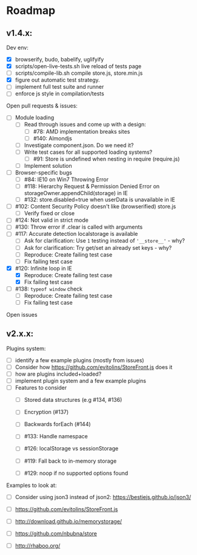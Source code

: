 Roadmap
=======

v1.4.x:
-------

Dev env:
- [X] browserify, budo, babelify, uglifyify
- [X] scripts/open-live-tests.sh live reload of tests page
- [ ] scripts/compile-lib.sh compile store.js, store.min.js
- [X] figure out automatic test strategy.
- [ ] implement full test suite and runner
- [ ] enforce js style in compilation/tests

Open pull requests & issues:
- [ ] Module loading
	- [ ] Read through issues and come up with a design:
		- [ ] #78: AMD implementation breaks sites
		- [ ] #140: Almondjs
	- [ ] Investigate component.json. Do we need it?
	- [ ] Write test cases for all supported loading systems?
		- [ ] #91: Store is undefined when nesting in require (require.js)
	- [ ] Implement solution
- [ ] Browser-specific bugs
	- [ ] #84: IE10 on Win7 Throwing Error
	- [ ] #118: Hierarchy Request & Permission Denied Error on storageOwner.appendChild(storage) in IE
	- [ ] #132: store.disabled=true when userData is unavailable in IE
- [ ] #102: Content Security Policy doesn't like (browserified) store.js
	- [ ] Verify fixed or close
- [ ] #124: Not valid in strict mode
- [ ] #130: Throw error if .clear is called with arguments
- [ ] #117: Accurate detection localstorage is available
	- [ ] Ask for clarification: Use `1` testing instead of `'__store__'` - why?
	- [ ] Ask for clarification: Try get/set an already set keys - why?
	- [ ] Reproduce: Create failing test case
	- [ ] Fix failing test case
- [X] #120: Infinite loop in IE
	- [X] Reproduce: Create failing test case
	- [X] Fix failing test case
- [ ] #138: `typeof window` check
	- [ ] Reproduce: Create failing test case
	- [ ] Fix failing test case

Open issues


v2.x.x:
-------

Plugins system:
- [ ] identify a few example plugins (mostly from issues)
- [ ] Consider how https://github.com/evitolins/StoreFront.js does it
- [ ] how are plugins included+loaded?
- [ ] implement plugin system and a few example plugins
- [ ] Features to consider
	- [ ] Stored data structures (e.g #134, #136)
	- [ ] Encryption (#137)
	- [ ] Backwards forEach (#144)
	- [ ] #133: Handle namespace
	- [ ] #126: localStorage vs sessionStorage
	- [ ] #119: Fall back to in-memory storage
	- [ ] #129: noop if no supported options found


Examples to look at:
- [ ] Consider using json3 instead of json2: https://bestiejs.github.io/json3/
- [ ] https://github.com/evitolins/StoreFront.js
- [ ] http://download.github.io/memorystorage/
- [ ] https://github.com/nbubna/store
- [ ] http://rhaboo.org/


